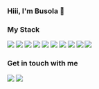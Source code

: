### Hiii, I'm Busola 👋


### My Stack
<img src="https://img.shields.io/badge/JavaScript-F7DF1E?style=for-the-badge&logo=javascript&logoColor=black"> <img src="https://img.shields.io/badge/Node.js-43853D?style=for-the-badge&logo=node.js&logoColor=white"> <img src="https://img.shields.io/badge/HTML5-E34F26?style=for-the-badge&logo=html5&logoColor=white"> <img src="https://img.shields.io/badge/CSS3-1572B6?style=for-the-badge&logo=css3&logoColor=white"> <img src="https://img.shields.io/badge/Bootstrap-563D7C?style=for-the-badge&logo=bootstrap&logoColor=white"> <img src="https://img.shields.io/badge/React-20232A?style=for-the-badge&logo=react&logoColor=61DAFB"> <img src="https://img.shields.io/badge/Redux-593D88?style=for-the-badge&logo=redux&logoColor=white"> <img src = 'https://img.shields.io/badge/typescript%20-%23013243.svg?&style=for-the-badge&logo=typescript&logoColor=white'/>   <img src="https://img.shields.io/badge/PostgreSQL-316192?style=for-the-badge&logo=postgresql&logoColor=white">
<img src = 'https://img.shields.io/badge/MongoDB-14354C?style=for-the-badge&logo=mongodb&logoColor=white'/>


### Get in touch with me

<a href="mailto:jibodu.busola@gmail.com"><img src="https://img.shields.io/badge/Gmail-D14836?style=for-the-badge&logo=gmail&logoColor=white"></a> <a href="https://www.linkedin.com/in/oluwabusola-jibodu-869418125/"><img src="https://img.shields.io/badge/LinkedIn-0077B5?style=for-the-badge&logo=linkedin&logoColor=white"></a> 



